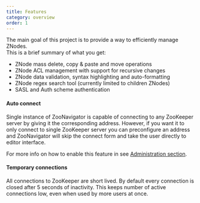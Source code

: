 ```yaml
---
title: Features
category: overview
order: 1
---
```


The main goal of this project is to provide a way to efficiently manage ZNodes.  
This is a brief summary of what you get:

* ZNode mass delete, copy & paste and move operations
* ZNode ACL management with support for recursive changes
* ZNode data validation, syntax highlighting and auto-formatting
* ZNode regex search tool (currently limited to children ZNodes)
* SASL and Auth scheme authentication

#### Auto connect

Single instance of ZooNavigator is capable of connecting to any ZooKeeper server
by giving it the corresponding address. However, if you want it to only connect
to single ZooKeeper server you can preconfigure an address and ZooNavigator will skip the
connect form and take the user directly to editor interface.

For more info on how to enable this feature in see [Administration section]({{site.baseurl}}/administration/web-docker-options).

#### Temporary connections

All connections to ZooKeeper are short lived. By default every connection is closed after 5 seconds of inactivity. This keeps number of active connections low, even when used by more users at once.
